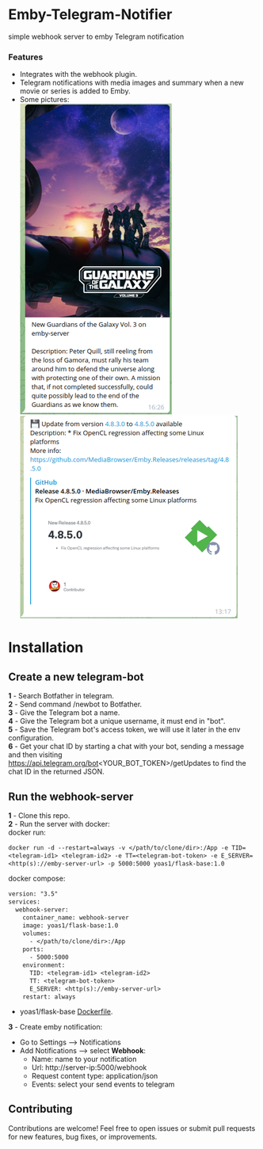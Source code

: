# Emby-Telegram-Notifier
simple webhook server to emby Telegram notification

### Features
 * Integrates with the webhook plugin.
 * Telegram notifications with media images and summary when a new movie or series is added to Emby.
 * Some pictures:<br>
 ![alt text](./pic/1.png) ![alt text](./pic/2.png)

# Installation

## Create a new telegram-bot
**1** - Search Botfather in telegram. <br>
**2** - Send command /newbot to Botfather. <br>
**3** - Give the Telegram bot a name. <br>
**4** - Give the Telegram bot a unique username, it must end in "bot". <br>
**5** - Save the Telegram bot's access token, we will use it later in the env configuration. <br>
**6** - Get your chat ID by starting a chat with your bot, sending a message and then visiting https://api.telegram.org/bot<YOUR_BOT_TOKEN>/getUpdates to find the chat ID in the returned JSON.

## Run the webhook-server
**1** - Clone this repo. <br>
**2** - Run the server with docker:<br>
docker run:
```
docker run -d --restart=always -v </path/to/clone/dir>:/App -e TID=<telegram-id1> <telegram-id2> -e TT=<telegram-bot-token> -e E_SERVER=<http(s)://emby-server-url> -p 5000:5000 yoas1/flask-base:1.0
```
docker compose:
```
version: "3.5"
services:
  webhook-server:
    container_name: webhook-server
    image: yoas1/flask-base:1.0
    volumes:
      - </path/to/clone/dir>:/App
    ports:
      - 5000:5000
    environment:
      TID: <telegram-id1> <telegram-id2>
      TT: <telegram-bot-token>
      E_SERVER: <http(s)://emby-server-url>
    restart: always
```
* yoas1/flask-base [Dockerfile](https://github.com/Yoas1/dockerfiles/blob/main/flask_base_docker_image/Dockerfile).<br>

**3** - Create emby notification:<br>
* Go to Settings --> Notifications
* Add Notifications --> select **Webhook**:
    * Name: name to your notification
    * Url: http://server-ip:5000/webhook
    * Request content type: application/json
    * Events: select your send events to telegram


## Contributing

Contributions are welcome! Feel free to open issues or submit pull requests for new features, bug fixes, or improvements.
